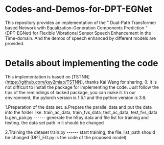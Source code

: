 # Codes-and-Demos-for-DPT-EGNet
This repository provides an implementation of the " Dual-Path Transformer based Network with Equalization-Generation Components Prediction " (DPT-EGNet) for Flexible Vibrational Sensor Speech Enhancement in the Time-domain. And the demos of speech enhanced by different models are provided.

# Details about implementing the code
This implementation is based on [TSTNN] (https://github.com/key2miao/TSTNN), thanks Kai Wang for sharing.
0. It is not difficult to install the package for implementing the code. Just follow the tips of the remindings of lacked package, you can make it. In our environment, the pytorch version is 1.5.1 and the python version is 3.6.

1.Preparation of the data set.
 a.Prepare the parallel data and put the data into the folder like: train_ac_data, train_fvs_data, test_ac_data, test_fvs_data
 b.gen_pair.py ------ generate the h5py data and file list for training and testing. the data set path in it should be changed
 
2.Training the dataset
 train.py ------ start training, the file_list_path should be changed
 (DPT_EG.py is the code of the proposed model) 
 
